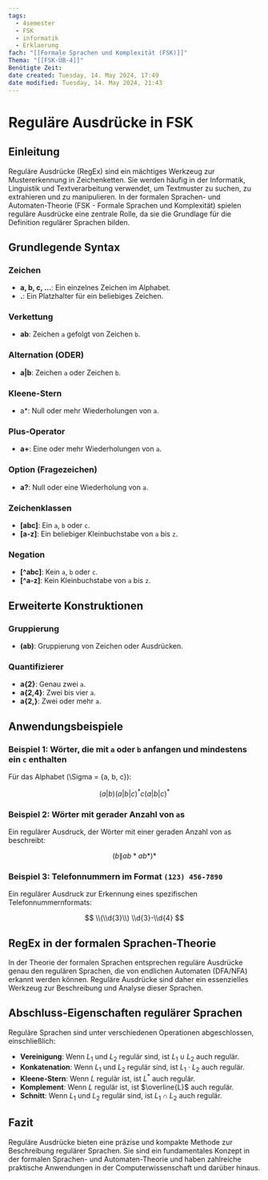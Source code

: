 ```yaml
---
tags:
  - 4semester
  - FSK
  - informatik
  - Erklaerung
fach: "[[Formale Sprachen und Komplexität (FSK)]]"
Thema: "[[FSK-ÜB-4]]"
Benötigte Zeit: 
date created: Tuesday, 14. May 2024, 17:49
date modified: Tuesday, 14. May 2024, 21:43
---
```


# Reguläre Ausdrücke in FSK

## Einleitung
Reguläre Ausdrücke (RegEx) sind ein mächtiges Werkzeug zur Mustererkennung in Zeichenketten. Sie werden häufig in der Informatik, Linguistik und Textverarbeitung verwendet, um Textmuster zu suchen, zu extrahieren und zu manipulieren. In der formalen Sprachen- und Automaten-Theorie (FSK - Formale Sprachen und Komplexität) spielen reguläre Ausdrücke eine zentrale Rolle, da sie die Grundlage für die Definition regulärer Sprachen bilden.

## Grundlegende Syntax
### Zeichen
- **a, b, c, …**: Ein einzelnes Zeichen im Alphabet.
- **.**: Ein Platzhalter für ein beliebiges Zeichen.

### Verkettung
- **ab**: Zeichen `a` gefolgt von Zeichen `b`.

### Alternation (ODER)
- **a\|b**: Zeichen `a` oder Zeichen `b`.

### Kleene-Stern
- a\*: Null oder mehr Wiederholungen von `a`.

### Plus-Operator
- **a+**: Eine oder mehr Wiederholungen von `a`.

### Option (Fragezeichen)
- **a?**: Null oder eine Wiederholung von `a`.

### Zeichenklassen
- **[abc]**: Ein `a`, `b` oder `c`.
- **[a-z]**: Ein beliebiger Kleinbuchstabe von `a` bis `z`.

### Negation
- **[^abc]**: Kein `a`, `b` oder `c`.
- **[^a-z]**: Kein Kleinbuchstabe von `a` bis `z`.

## Erweiterte Konstruktionen
### Gruppierung
- **(ab)**: Gruppierung von Zeichen oder Ausdrücken.

### Quantifizierer
- **a{2}**: Genau zwei `a`.
- **a{2,4}**: Zwei bis vier `a`.
- **a{2,}**: Zwei oder mehr `a`.

## Anwendungsbeispiele

### Beispiel 1: Wörter, die mit `a` oder `b` anfangen und mindestens ein `c` enthalten
Für das Alphabet \(\Sigma = \{a, b, c\}\):

$$
 (a|b)(a|b|c)^*c(a|b|c)^* 
$$

### Beispiel 2: Wörter mit gerader Anzahl von `a`s
Ein regulärer Ausdruck, der Wörter mit einer geraden Anzahl von `a`s beschreibt:

$$
 (b\|ab*ab*)* 
$$

### Beispiel 3: Telefonnummern im Format `(123) 456-7890`
Ein regulärer Ausdruck zur Erkennung eines spezifischen Telefonnummernformats:

$$
 \\(\\d{3}\\) \\d{3}-\\d{4} 
$$

## RegEx in der formalen Sprachen-Theorie
In der Theorie der formalen Sprachen entsprechen reguläre Ausdrücke genau den regulären Sprachen, die von endlichen Automaten (DFA/NFA) erkannt werden können. Reguläre Ausdrücke sind daher ein essenzielles Werkzeug zur Beschreibung und Analyse dieser Sprachen.

## Abschluss-Eigenschaften regulärer Sprachen
Reguläre Sprachen sind unter verschiedenen Operationen abgeschlossen, einschließlich:
- **Vereinigung**: Wenn $L_1$ und $L_2$ regulär sind, ist $L_1 \cup L_2$ auch regulär.
- **Konkatenation**: Wenn $L_1$ und $L_2$ regulär sind, ist $L_1 \cdot L_2$ auch regulär.
- **Kleene-Stern**: Wenn $L$ regulär ist, ist $L^*$ auch regulär.
- **Komplement**: Wenn $L$ regulär ist, ist $\overline{L}$ auch regulär.
- **Schnitt**: Wenn $L_1$ und $L_2$ regulär sind, ist $L_1 \cap L_2$ auch regulär.

## Fazit
Reguläre Ausdrücke bieten eine präzise und kompakte Methode zur Beschreibung regulärer Sprachen. Sie sind ein fundamentales Konzept in der formalen Sprachen- und Automaten-Theorie und haben zahlreiche praktische Anwendungen in der Computerwissenschaft und darüber hinaus.